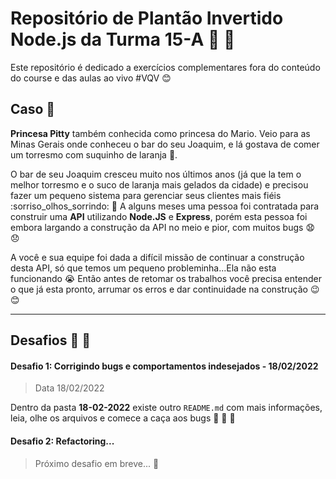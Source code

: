 # Repositório de Plantão Invertido Node.js da Turma 15-A :book: :rocket:
Este repositório é dedicado a exercícios complementares fora do conteúdo do course e das aulas ao vivo #VQV :blush:
## Caso :thinking:
**Princesa Pitty** também conhecida como princesa do Mario. Veio para as Minas Gerais onde conheceu o bar do seu Joaquim, e lá gostava de comer um torresmo com suquinho de laranja :beer:.

O bar de seu Joaquim cresceu muito nos últimos anos (já que la tem o melhor torresmo e o suco de laranja mais gelados da cidade) e precisou fazer um pequeno sistema para gerenciar seus clientes mais fiéis  :sorriso_olhos_sorrindo: :rocket:
A alguns meses uma pessoa foi contratada para construir uma **API** utilizando **Node.JS** e **Express**, porém esta pessoa foi
embora largando a construção da API no meio e pior, com muitos bugs :anguished: :disappointed:

A você e sua equipe foi dada a difícil missão de continuar a construção desta API, só que temos um pequeno probleminha...Ela não esta
funcionando :sob: Então antes de retomar os trabalhos você precisa entender o que já esta pronto, arrumar os erros e dar continuidade
na construção :wink: :blush:

---
## Desafios :thinking: :eyes:
#### Desafio 1: Corrigindo bugs e comportamentos indesejados - 18/02/2022
> Data 18/02/2022

Dentro da pasta **18-02-2022** existe outro `README.md` com mais informações, leia, olhe os arquivos e
comece a caça aos bugs :bow_and_arrow: :thinking: :eyes:
#### Desafio 2: Refactoring... 
> Próximo desafio em breve... :gift:
